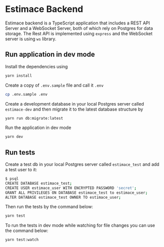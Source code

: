 # Estimace Backend

Estimace backend is a TypeScript application that includes a REST API Server and a WebSocket Server, both of which rely on Postgres for data storage. The Rest API is implemented using `express` and the WebSocket server is using `ws` library.

## Run application in dev mode

Install the dependencies using 
```sh
yarn install
```

Create a copy of `.env.sample` file and call it `.env`
```sh
cp .env.sample .env
```

Create a development database in your local  Postgres server called `estimace-dev` and then migrate it to the latest database structure by
```sh
yarn run db:migrate:latest
```

Run the application in dev mode
```sh
yarn dev
```

## Run tests

Create a test db in your local Postgres server called `estimace_test` and add a test user to it:
```sh
$ psql
CREATE DATABASE estimace_test;
CREATE USER estimace_user WITH ENCRYPTED PASSWORD 'secret';
GRANT ALL PRIVILEGES ON DATABASE estimace_test to estimace_user;
ALTER DATABASE estimace_test OWNER TO estimace_user;
```

Then run the tests by the command below:

```sh
yarn test
```

To run the tests in dev mode while watching for file changes you can use the command below:

```sh
yarn test:watch
```
